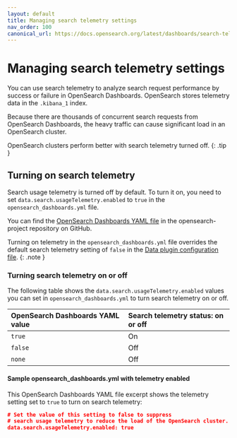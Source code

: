 ```yaml
---
layout: default
title: Managing search telemetry settings
nav_order: 100
canonical_url: https://docs.opensearch.org/latest/dashboards/search-telemetry/
---
```



# Managing search telemetry settings

You can use search telemetry to analyze search request performance by success or failure in OpenSearch Dashboards. OpenSearch stores telemetry data in the `.kibana_1` index.

Because there are thousands of concurrent search requests from OpenSearch Dashboards, the heavy traffic can cause significant load in an OpenSearch cluster.

OpenSearch clusters perform better with search telemetry turned off.
{: .tip }

## Turning on search telemetry

Search usage telemetry is turned off by default. To turn it on, you need to set `data.search.usageTelemetry.enabled` to `true` in the `opensearch_dashboards.yml` file.

You can find the [OpenSearch Dashboards YAML file](https://github.com/opensearch-project/OpenSearch-Dashboards/blob/main/config/opensearch_dashboards.yml) in the opensearch-project repository on GitHub.

Turning on telemetry in the `opensearch_dashboards.yml` file overrides the default search telemetry setting of `false` in the [Data plugin configuration file](https://github.com/opensearch-project/OpenSearch-Dashboards/blob/main/src/plugins/data/config.ts).
{: .note }

### Turning search telemetry on or off

The following table shows the `data.search.usageTelemetry.enabled` values you can set in `opensearch_dashboards.yml` to turn search telemetry on or off.

OpenSearch Dashboards YAML value  | Search telemetry status: on or off
:--- |  :---
 `true`  | On
 `false` | Off
 `none`  | Off

#### Sample opensearch_dashboards.yml with telemetry enabled

 This OpenSearch Dashboards YAML file excerpt shows the telemetry setting set to `true` to turn on search telemetry:

 ```json
# Set the value of this setting to false to suppress 
# search usage telemetry to reduce the load of the OpenSearch cluster.
 data.search.usageTelemetry.enabled: true
```